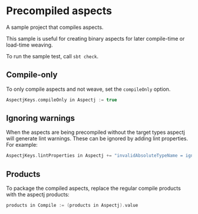 # Precompiled aspects

A sample project that compiles aspects.

This sample is useful for creating binary aspects for later compile-time or
load-time weaving.

To run the sample test, call `sbt check`.


## Compile-only

To only compile aspects and not weave, set the `compileOnly` option.

```scala
AspectjKeys.compileOnly in Aspectj := true
```


## Ignoring warnings

When the aspects are being precompiled without the target types aspectj will
generate lint warnings. These can be ignored by adding lint properties.
For example:

```scala
AspectjKeys.lintProperties in Aspectj += "invalidAbsoluteTypeName = ignore"
```


## Products

To package the compiled aspects, replace the regular compile products with the
aspectj products:

```scala
products in Compile := (products in Aspectj).value
```
